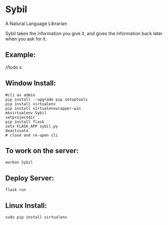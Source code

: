 # Sybil
A Natural Language Librarian

Sybil takes the information you give it, and gives the information back later when you ask for it.

## Example:

//todo s


## Window Install:
```
#cli as admin
pip install --upgrade pip setuptools
pip install virtualenv
pip install virtualenvwrapper-win
mkvirtualenv Sybil
setprojectdir .
pip install flask
setx FLASK_APP sybil.py 
deactivate
# close and re-open cli
```

## To work on the server:
`workon Sybil`

## Deploy Server:
`flask run`

## Linux Install:
```
sudo pip install virtualenv
```